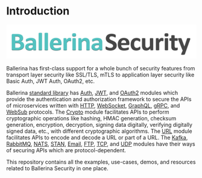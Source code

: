 # Introduction

[![Ballerina-Security](img/logos/ballerina-security.png)](https://github.com/ldclakmal/ballerina-security)

Ballerina has first-class support for a whole bunch of security features from transport layer security like SSL/TLS, mTLS to application layer security like Basic Auth, JWT Auth, OAuth2, etc.

Ballerina [standard library][stdlib] has [Auth][auth], [JWT][jwt], and [OAuth2][oauth2] modules which provide the authentication and authorization framework to secure the APIs of microservices written with [HTTP][http], [WebSocket][websocket], [GraphQL][graphql], [gRPC][grpc], and [WebSub][websub] protocols. The [Crypto][crypto] module facilitates APIs to perform cryptographic operations like hashing, HMAC generation, checksum generation, encryption, decryption, signing data digitally, verifying digitally signed data, etc., with different cryptographic algorithms. The [URL][url] module facilitates APIs to encode and decode a URL or part of a URL.
The [Kafka][kafka], [RabbitMQ][rabbitmq], [NATS][nats], [STAN][stan], [Email][email], [FTP][ftp], [TCP][tcp], and [UDP][udp] modules have their ways of securing APIs which are protocol-dependent.

This repository contains all the examples, use-cases, demos, and resources related to Ballerina Security in one place.

[stdlib]: https://github.com/ballerina-platform/ballerina-standard-library
[auth]: https://github.com/ballerina-platform/module-ballerina-auth
[jwt]: https://github.com/ballerina-platform/module-ballerina-jwt
[oauth2]: https://github.com/ballerina-platform/module-ballerina-oauth2
[crypto]: https://github.com/ballerina-platform/module-ballerina-crypto
[url]: https://github.com/ballerina-platform/module-ballerina-url
[http]: https://github.com/ballerina-platform/module-ballerina-http
[grpc]: https://github.com/ballerina-platform/module-ballerina-grpc
[websocket]: https://github.com/ballerina-platform/module-ballerina-websocket
[websub]: https://github.com/ballerina-platform/module-ballerina-websub
[graphql]: https://github.com/ballerina-platform/module-ballerina-graphql
[kafka]: https://github.com/ballerina-platform/module-ballerinax-kafka
[rabbitmq]: https://github.com/ballerina-platform/module-ballerinax-rabbitmq
[nats]: https://github.com/ballerina-platform/module-ballerinax-nats
[stan]: https://github.com/ballerina-platform/module-ballerinax-stan
[email]: https://github.com/ballerina-platform/module-ballerina-email
[ftp]: https://github.com/ballerina-platform/module-ballerina-ftp
[tcp]: https://github.com/ballerina-platform/module-ballerina-tcp
[udp]: https://github.com/ballerina-platform/module-ballerina-udp

